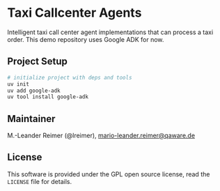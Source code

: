 # Taxi Callcenter Agents

Intelligent taxi call center agent implementations that can process a taxi order.
This demo repository uses Google ADK for now.

## Project Setup

```bash
# initialize project with deps and tools
uv init
uv add google-adk
uv tool install google-adk
```

## Maintainer

M.-Leander Reimer (@lreimer), <mario-leander.reimer@qaware.de>

## License

This software is provided under the GPL open source license, read the `LICENSE` file for details.